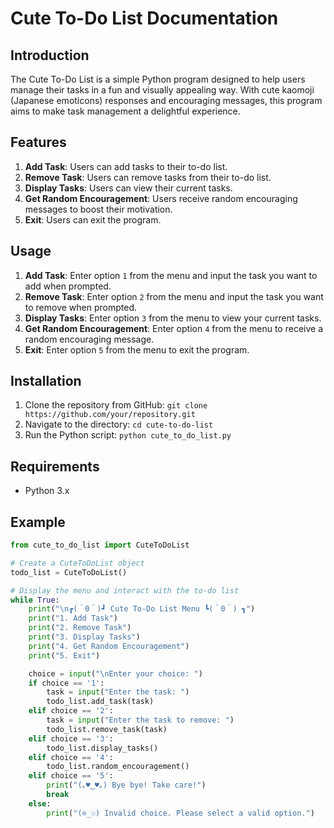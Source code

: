 
# Cute To-Do List Documentation

## Introduction
The Cute To-Do List is a simple Python program designed to help users manage their tasks in a fun and visually appealing way. With cute kaomoji (Japanese emoticons) responses and encouraging messages, this program aims to make task management a delightful experience.

## Features
1. **Add Task**: Users can add tasks to their to-do list.
2. **Remove Task**: Users can remove tasks from their to-do list.
3. **Display Tasks**: Users can view their current tasks.
4. **Get Random Encouragement**: Users receive random encouraging messages to boost their motivation.
5. **Exit**: Users can exit the program.

## Usage
1. **Add Task**: Enter option `1` from the menu and input the task you want to add when prompted.
2. **Remove Task**: Enter option `2` from the menu and input the task you want to remove when prompted.
3. **Display Tasks**: Enter option `3` from the menu to view your current tasks.
4. **Get Random Encouragement**: Enter option `4` from the menu to receive a random encouraging message.
5. **Exit**: Enter option `5` from the menu to exit the program.

## Installation
1. Clone the repository from GitHub: `git clone https://github.com/your/repository.git`
2. Navigate to the directory: `cd cute-to-do-list`
3. Run the Python script: `python cute_to_do_list.py`

## Requirements
- Python 3.x

## Example
```python
from cute_to_do_list import CuteToDoList

# Create a CuteToDoList object
todo_list = CuteToDoList()

# Display the menu and interact with the to-do list
while True:
    print("\n┏(＾0＾)┛ Cute To-Do List Menu ┗(＾0＾) ┓")
    print("1. Add Task")
    print("2. Remove Task")
    print("3. Display Tasks")
    print("4. Get Random Encouragement")
    print("5. Exit")

    choice = input("\nEnter your choice: ")
    if choice == '1':
        task = input("Enter the task: ")
        todo_list.add_task(task)
    elif choice == '2':
        task = input("Enter the task to remove: ")
        todo_list.remove_task(task)
    elif choice == '3':
        todo_list.display_tasks()
    elif choice == '4':
        todo_list.random_encouragement()
    elif choice == '5':
        print("(｡♥‿♥｡) Bye bye! Take care!")
        break
    else:
        print("(⊙_☉) Invalid choice. Please select a valid option.")

